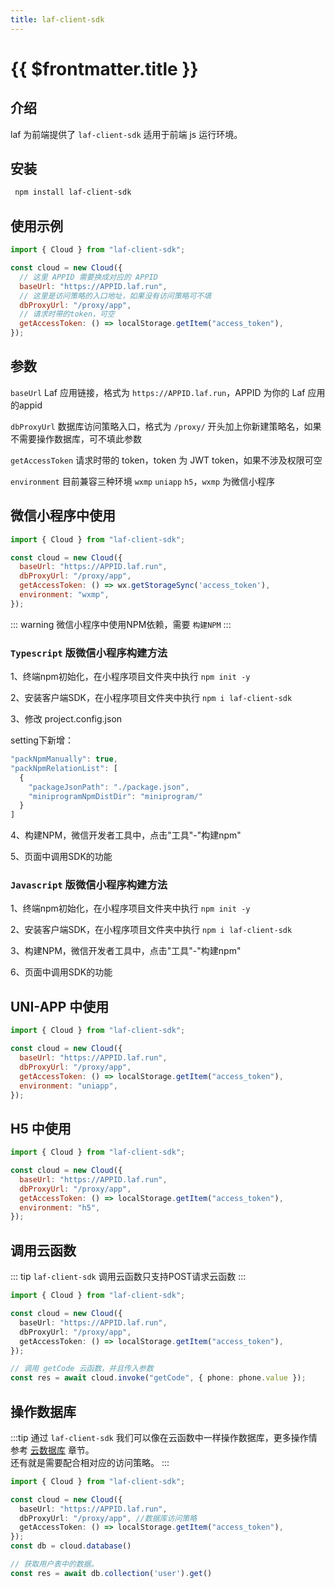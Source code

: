 ```yaml
---
title: laf-client-sdk
---
```


# {{ $frontmatter.title }}

## 介绍

laf 为前端提供了 `laf-client-sdk` 适用于前端 js 运行环境。

## 安装

```bash
 npm install laf-client-sdk
```

## 使用示例

```js
import { Cloud } from "laf-client-sdk";

const cloud = new Cloud({
  // 这里 APPID 需要换成对应的 APPID
  baseUrl: "https://APPID.laf.run",
  // 这里是访问策略的入口地址，如果没有访问策略可不填
  dbProxyUrl: "/proxy/app",
  // 请求时带的token，可空
  getAccessToken: () => localStorage.getItem("access_token"),
});
```

## 参数

`baseUrl` Laf 应用链接，格式为 `https://APPID.laf.run`，APPID 为你的 Laf 应用的appid

`dbProxyUrl` 数据库访问策略入口，格式为 `/proxy/` 开头加上你新建策略名，如果不需要操作数据库，可不填此参数

`getAccessToken` 请求时带的 token，token 为 JWT token，如果不涉及权限可空

`environment` 目前兼容三种环境 `wxmp`  `uniapp`  `h5`，`wxmp` 为微信小程序

## 微信小程序中使用

```js
import { Cloud } from "laf-client-sdk";

const cloud = new Cloud({
  baseUrl: "https://APPID.laf.run",
  dbProxyUrl: "/proxy/app",
  getAccessToken: () => wx.getStorageSync('access_token'),
  environment: "wxmp",
});
```

::: warning
微信小程序中使用NPM依赖，需要 `构建NPM`
:::

### `Typescript` 版微信小程序构建方法

1、终端npm初始化，在小程序项目文件夹中执行 `npm init -y`

2、安装客户端SDK，在小程序项目文件夹中执行 `npm i laf-client-sdk`

3、修改 project.config.json

setting下新增：

```typescript
"packNpmManually": true,
"packNpmRelationList": [
  {
    "packageJsonPath": "./package.json",
    "miniprogramNpmDistDir": "miniprogram/"
  }
]
```

4、构建NPM，微信开发者工具中，点击"工具"-"构建npm"

5、页面中调用SDK的功能

### `Javascript` 版微信小程序构建方法

1、终端npm初始化，在小程序项目文件夹中执行 `npm init -y`

2、安装客户端SDK，在小程序项目文件夹中执行 `npm i laf-client-sdk`

3、构建NPM，微信开发者工具中，点击"工具"-"构建npm"

6、页面中调用SDK的功能

## UNI-APP 中使用

```js
import { Cloud } from "laf-client-sdk";

const cloud = new Cloud({
  baseUrl: "https://APPID.laf.run",
  dbProxyUrl: "/proxy/app",
  getAccessToken: () => localStorage.getItem("access_token"),
  environment: "uniapp",
});
```

## H5 中使用

```js
import { Cloud } from "laf-client-sdk";

const cloud = new Cloud({
  baseUrl: "https://APPID.laf.run",
  dbProxyUrl: "/proxy/app",
  getAccessToken: () => localStorage.getItem("access_token"),
  environment: "h5",
});
```

## 调用云函数

::: tip
`laf-client-sdk` 调用云函数只支持POST请求云函数
:::

```typescript
import { Cloud } from "laf-client-sdk";

const cloud = new Cloud({
  baseUrl: "https://APPID.laf.run",
  dbProxyUrl: "/proxy/app",
  getAccessToken: () => localStorage.getItem("access_token"),
});

// 调用 getCode 云函数，并且传入参数
const res = await cloud.invoke("getCode", { phone: phone.value });
```

## 操作数据库

:::tip
通过 `laf-client-sdk` 我们可以像在云函数中一样操作数据库，更多操作情参考 [云数据库](/guide/db/) 章节。  
还有就是需要配合相对应的访问策略。
:::

```typescript
import { Cloud } from "laf-client-sdk";

const cloud = new Cloud({
  baseUrl: "https://APPID.laf.run",
  dbProxyUrl: "/proxy/app", //数据库访问策略
  getAccessToken: () => localStorage.getItem("access_token"),
});
const db = cloud.database()

// 获取用户表中的数据。
const res = await db.collection('user').get()
```
